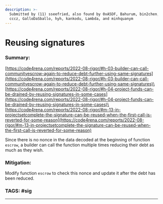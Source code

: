 ```yaml
---
description: >-
  Submitted by (11) sseefried, also found by 0xA5DF, Bahurum, bin2chen, byndooa,
  cccz, GalloDaSballo, hyh, kankodu, Lambda, and minhquanym
---
```


# Reusing signatures

### Summary:

[https://code4rena.com/reports/2022-08-rigor/#h-03-builder-can-call-communityescrow-again-to-reduce-debt-further-using-same-signatures](https://code4rena.com/reports/2022-08-rigor/#h-03-builder-can-call-communityescrow-again-to-reduce-debt-further-using-same-signatures)\
[https://code4rena.com/reports/2022-08-rigor/#h-04-project-funds-can-be-drained-by-reusing-signatures-in-some-cases](https://code4rena.com/reports/2022-08-rigor/#h-04-project-funds-can-be-drained-by-reusing-signatures-in-some-cases)\
[https://code4rena.com/reports/2022-08-rigor/#m-13-in-projectsetcomplete-the-signature-can-be-reused-when-the-first-call-is-reverted-for-some-reason](https://code4rena.com/reports/2022-08-rigor/#m-13-in-projectsetcomplete-the-signature-can-be-reused-when-the-first-call-is-reverted-for-some-reason)

Since there is no nonce in the data decoded at the beginning of function `escrow`, a builder can call the function multiple times reducing their debt as much as they wish.

### Mitigation:

Modify function `escrow` to check this nonce and update it after the debt has been reduced.

### TAGS: #sig 
***
